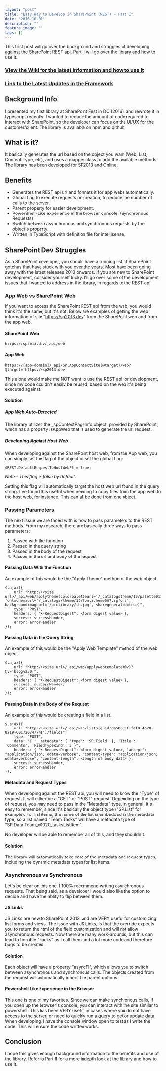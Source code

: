 ```yaml
---
layout: "post"
title: "Easy Way to Develop in SharePoint (REST) - Part I"
date: "2016-10-07"
description: ""
feature_image: ""
tags: []
---
```


This first post will go over the background and struggles of developing against the SharePoint REST api. Part II will go over the library and how to use it.

<!--more-->

### [View the Wiki for the latest information and how to use it](http://github.com/gunjandatta/sprest/wiki)

### [Link to the Latest Updates in the Framework](https://dattabase.com/blog/sp-rest-framework-updates)

## Background Info

I presented my first library at SharePoint Fest in DC (2016), and rewrote it in typescript recently. I wanted to reduce the amount of code required to interact with SharePoint, so the developer can focus on the UI/UX for the customer/client. The library is available on [npm](https://npmjs.com/packages/gd-sprest) and [github](https://github.com/gunjandatta/sprest).

## What is it?

It basically generates the url based on the object you want (Web, List, Content Type, etc), and uses a mapper class to add the available methods. The library has been developed for SP2013 and Online.

## Benefits

- Generates the REST api url and formats it for app webs automatically.
- Global flag to execute requests on creation, to reduce the number of calls to the server.
- Parent property for easier development.
- PowerShell-Like experience in the browser console. (Synchronous Requests)
- Switch between asynchronous and synchronous requests by the object's property.
- Written in TypeScript with definition file for intellisense.

## SharePoint Dev Struggles

As a SharePoint developer, you should have a running list of SharePoint gotchas that have stuck with you over the years. Most have been going away with the latest releases 2013 onwards. If you are new to SharePoint development, consider yourself lucky. I'll go over some of the development issues that I wanted to address in the library, in regards to the REST api.

### App Web vs SharePoint Web

If you want to access the SharePoint REST api from the web, you would think it's the same, but it's not. Below are examples of getting the web information of site "https://sp2013.dev" from the SharePoint web and from the app web.

#### SharePoint Web

```
https://sp2013.dev/_api/web

```

#### App Web

```
https://[app-domain]/_api/SP.AppContextSite(@target)/web?@target='https://sp2013.dev'

```

This alone would make me NOT want to use the REST api for development, since my code couldn't easily be reused, based on the web it's being executed against.

#### Solution

##### App Web Auto-Detected

The library utilizes the \_spContextPageInfo object, provided by SharePoint, which has a property isAppWeb that is used to generate the url request.

##### Developing Against Host Web

When developing against the SharePoint host web, from the App web, you can simply set the flag of the object or set the global flag:

```
$REST.DefaultRequestToHostWebFl = true;

```

_Note - This flag is false by default._

Setting this flag will automatically target the host web url found in the query string. I've found this useful when needing to copy files from the app web to the host web, for instance. This can all be done from one object.

### Passing Parameters

The next issue we are faced with is how to pass parameters to the REST methods. From my research, there are basically three ways to pass parameters:

1. Passed with the function
2. Passed in the query string
3. Passed in the body of the request
4. Passed in the url and body of the request

#### Passing Data With the Function

An example of this would be the "Apply Theme" method of the web object.

```
$.ajax({
    url: "http://<site url>/_api/web/applytheme(colorpaletteurl='/_catalogstheme/15/palette011.spcolor', fontschemaurl='/_catalogs/theme/15/fontscheme007.spfont', backgroundimageurl='/piclibrary/th.jpg', sharegenerated=true)",
    type: "POST",
    headers: { "X-RequestDigest": <form digest value> },
    success: successHander,
    error: errorHandler
});

```

#### Passing Data in the Query String

An example of this would be the "Apply Web Template" method of the web object.

```
$.ajax({
    url: "http://<site url>/_api/web/applywebtemplate(@v)?@v='blog%230'",
    type: "POST",
    headers: { "X-RequestDigest": <form digest value> },
    success: successHander,
    error: errorHandler
});

```

#### Passing Data in the Body of the Request

An example of this would be creating a field in a list.

```
$.ajax({
    url: "http://<site url>/_api/web/lists(guid'da58632f-faf0-4a78-8219-601720747741')/fields",
    type: "POST",
    data: "{ '__metadata': { 'type': 'SP.Field' }, 'Title': 'Comments', 'FieldTypeKind': 3 }",
    headers: { "X-RequestDigest": <form digest value>, "accept": "application/json; odata=verbose", "content-type": "application/json; odata=verbose", "content-length": <length of body data> },
    success: successHander,
    error: errorHandler
});

```

#### Metadata and Request Types

When developing against the REST api, you will need to know the "Type" of request. It will either be a "GET" or "POST" request. Depending on the type of request, you may need to pass in the "Metadata" type. In general, it's easy to remember, since it's basically the object type ("SP.List" for example). For list items, the name of the list is embedded in the metadata type, so a list named "Team Tasks" will have a metadata type of "SP.Data.Team\_x0020\_tasksListItem".

No developer will be able to remember all of this, and they shouldn't.

#### Solution

The library will automatically take care of the metadata and request types, including the dynamic metadata types for list items.

### Asynchronous vs Synchronous

Let's be clear on this one. I 100% recommend writing asynchronous requests. That being said, as a developer I would also like the option to decide and have the ablity to flip between them.

#### JS Links

JS Links are new to SharePoint 2013, and are VERY useful for customizing list forms and views. The issue with JS Links, is that the override expects you to return the html of the field customization and will not allow asynchronous requests. Now there are many work-arounds, but this can lead to horrible "hacks" as I call them and a lot more code and therefore bugs to be created.

#### Solution

Each object will have a property "asyncFl", which allows you to switch between asynchronous and synchronous calls. The objects created from the request will automatically inherit the parent options.

#### Powershell Like Experience in the Browser

This one is one of my favorites. Since we can make synchronous calls, if you open up the browser's console, you can interact with the site similar to powershell. This has been VERY useful in cases where you do not have access to the server, or need to quickly run a query to get or update data. When developing, I have the console window open to test as I write the code. This will ensure the code written works.

## Conclusion

I hope this gives enough background information to the benefits and use of the library. Refer to Part II for a more indepth look at the library and how to use it.
